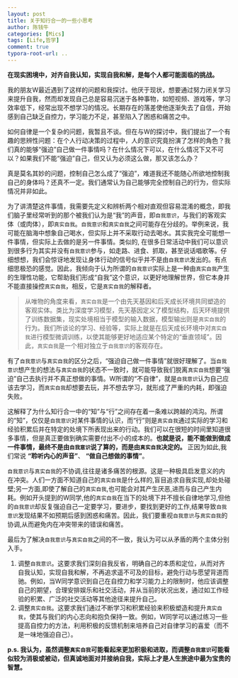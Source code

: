 ```yaml
---
layout: post
title: 关于知行合一的一些小思考
author: 陈钱牛
categories: [Mics]
tags: [Life,哲学]
comment: true
typora-root-url: ..
---
```

**在现实困境中，对齐自我认知，实现自我和解，是每个人都可能面临的挑战。**

我的朋友W最近遇到了这样的问题和我探讨。他厌于现状，想要通过努力闭关学习来提升自我，然而却发现自己总是容易沉迷于各种事物，如短视频、游戏等，学习效率低下，经常出现不想学习的情况。长期存在的落差使他逐渐失去了自信，开始感到自己缺乏自控力，学习能力不足，甚至陷入了困惑和痛苦之中。

如何自律是一个复杂的问题，我暂且不谈。但在与W的探讨中，我们提出了一个有趣的思辨性问题：在个人行动决策的过程中，人的意识究竟扮演了怎样的角色？我们真的能够“强迫”自己做一件事情吗？在什么情况下可以，在什么情况下又不可以？如果我们不能“强迫”自己，但又认为必须这么做，那又该怎么办？

真是莫名其妙的问题，控制自己怎么成了“强迫”，难道我还不能随心所欲地控制我自己的身体吗？还真不一定。我们通常认为自己能够完全控制自己的行为，但实际情况并非如此。

为了讲清楚这件事情，我需要先定义和辨析两个相对直观但容易混淆的概念，即我们脑子里经常听到的那个被我们认为是“我”的声音，即`自我意识`，与我们的客观实体（或肉体），即`真实自我`。`自我意识`和`真实自我`之间可能存在分歧的。举例来说，我可能在脑海中想象自己喝水，但实际上并不采取行动去喝水。其实我完全可能想一件事情，但实际上去做的是另一件事情。类似的, 在很多日常活动中我们可以意识到很多行为其实并没有`自我意识`参与，如走路、进食、抓取，甚至说话唱歌等。仔细想想，我们会惊讶地发现让身体行动的信号似乎并不是由`自我意识`发出的。有点细思极恐的感觉。因此，我倾向于认为所谓的`自我意识`实际上是一种由`真实自我`产生的生理性功能，它帮助我们形成“自我”这个意识，以更好地理解世界，但它本身并不能直接操控`真实自我`，相反，它是`真实自我`的解释者。

> 从唯物的角度来看，`真实自我`是一个由先天基因和后天成长环境共同塑造的客观实体。类比为深度学习模型，先天基因定义了模型结构，后天环境提供了训练数据集，现实处境相当于模型的输入数据，模型输出则是`真实自我`的行为。我们所谈论的学习、经验等，实际上就是在后天成长环境中对`真实自我`进行模型微调训练，以使其能够更好地适应某个特定的“垂直领域”。因此，`真实自我`是一个相对独立于`自我意识`的客观存在。

有了`自我意识`与`真实自我`的区分之后，“强迫自己做一件事情”就很好理解了。当`自我意识`想产生的想法与`真实自我`的状态不一致时，就可能导致我们脱离`真实自我`想要“强迫”自己去执行并不真正想做的事情。W所谓的“不自律”，就是`自我意识`认为自己应该去学习，而`真实自我`却想要去玩，并不想去学习，就形成了严重的内耗，即强迫失败。

这解释了为什么知行合一中的“知”与“行”之间存在着一条难以跨越的鸿沟。所谓的“知”，仅仅是`自我意识`对某件事情的认识，而“行”则是`真实自我`通过实际的学习和经验积累后并在特定的处境下所表现出来的行动。我们可以在很短的时间里知道很多事情，但是真正要做到确实需要付出不小的成本的。**也就是说，能不能做到做成一件事情，最终不是由`自我意识`说了算的，而是由`真实自我`决定的。** 正因为如此,我们常说 **“聆听内心的声音”**、 **“做自己想做的事情”**。

`自我意识`与`真实自我`的不协调,往往是诸多痛苦的根源。这是一种极具启发意义的内在冲突。人们一方面不知道自己的`真实自我`是什么样的,盲目追求自我实现,却处处碰壁;另一方面,即使了解自己的`真实自我`,也可能会对其产生厌恶,进而与自己产生内耗。例如开头提到的W同学,他的`真实自我`在当下的处境下并不擅长自律地学习,但他的`自我意识`却反复强迫自己一定要学习，要进步，要找到更好的工作,结果导致`自我意识`发现结果不如预期后感到困惑和痛苦。因此，我们要重视`自我意识`与`真实自我`的协调,从而避免内在冲突带来的错误和痛苦。

最后为了解决`自我意识`与`真实自我`之间的不一致，我认为可以从矛盾的两个主体分别入手。
1. 调整`自我意识`。这要求我们深刻自我反省，明确自己的本质和定位，从而对齐自我认知，实现自我和解，不再追求遥不可及的目标，避免行动与愿望背道而驰。例如，当W同学意识到自己在自控力和学习能力上的限制时，他应该调整自己的期望，合理安排娱乐和社交活动，并从当前的状况出发，通过如工作经验的积累、广泛的社交活动等其他途径来提升自己。
2. 调整`真实自我`。这要求我们通过不断学习和积累经验来积极塑造和提升`真实自我`，使其与我们的内心志向和抱负保持一致。例如，W同学可以通过练习一些提高自控力的方法，利用积极的反馈机制来培养自己对自律学习的喜爱（而不是一味地强迫自己）。

**p.s. 我认为，虽然调整`真实自我`可能看起来更加积极和进取，而调整`自我意识`可能看似较为消极或被动，但真诚地面对并接纳自我，实际上才是人生旅途中最为宝贵的智慧。**



